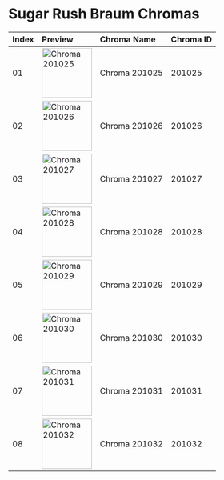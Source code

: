 # Sugar Rush Braum Chromas

| Index | Preview | Chroma Name | Chroma ID |
|:---|:---|:---|:---|
| 01 | <img src='https://raw.communitydragon.org/latest/plugins/rcp-be-lol-game-data/global/default/v1/champion-chroma-images/201/201025.png' alt='Chroma 201025' width='100'> | Chroma 201025 | 201025 |
| 02 | <img src='https://raw.communitydragon.org/latest/plugins/rcp-be-lol-game-data/global/default/v1/champion-chroma-images/201/201026.png' alt='Chroma 201026' width='100'> | Chroma 201026 | 201026 |
| 03 | <img src='https://raw.communitydragon.org/latest/plugins/rcp-be-lol-game-data/global/default/v1/champion-chroma-images/201/201027.png' alt='Chroma 201027' width='100'> | Chroma 201027 | 201027 |
| 04 | <img src='https://raw.communitydragon.org/latest/plugins/rcp-be-lol-game-data/global/default/v1/champion-chroma-images/201/201028.png' alt='Chroma 201028' width='100'> | Chroma 201028 | 201028 |
| 05 | <img src='https://raw.communitydragon.org/latest/plugins/rcp-be-lol-game-data/global/default/v1/champion-chroma-images/201/201029.png' alt='Chroma 201029' width='100'> | Chroma 201029 | 201029 |
| 06 | <img src='https://raw.communitydragon.org/latest/plugins/rcp-be-lol-game-data/global/default/v1/champion-chroma-images/201/201030.png' alt='Chroma 201030' width='100'> | Chroma 201030 | 201030 |
| 07 | <img src='https://raw.communitydragon.org/latest/plugins/rcp-be-lol-game-data/global/default/v1/champion-chroma-images/201/201031.png' alt='Chroma 201031' width='100'> | Chroma 201031 | 201031 |
| 08 | <img src='https://raw.communitydragon.org/latest/plugins/rcp-be-lol-game-data/global/default/v1/champion-chroma-images/201/201032.png' alt='Chroma 201032' width='100'> | Chroma 201032 | 201032 |
